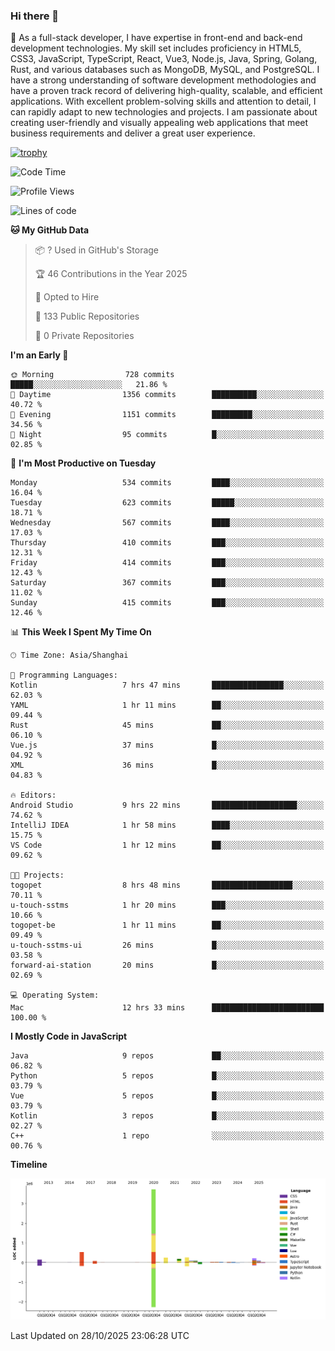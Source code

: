 ### Hi there 👋

🌱 As a full-stack developer, I have expertise in front-end and back-end development technologies. My skill set includes proficiency in HTML5, CSS3, JavaScript, TypeScript, React, Vue3, Node.js, Java, Spring, Golang, Rust, and various databases such as MongoDB, MySQL, and PostgreSQL. I have a strong understanding of software development methodologies and have a proven track record of delivering high-quality, scalable, and efficient applications. With excellent problem-solving skills and attention to detail, I can rapidly adapt to new technologies and projects. I am passionate about creating user-friendly and visually appealing web applications that meet business requirements and deliver a great user experience.

[![trophy](https://github-profile-trophy.vercel.app/?username=elton&rank=SECRET,SSS,SS,S,AAA,AA,A&theme=onedark&no-frame=true&margin-w=10)](https://github.com/ryo-ma/github-profile-trophy)

<!--START_SECTION:waka-->
![Code Time](http://img.shields.io/badge/Code%20Time-2%2C024%20hrs%2010%20mins-blue)

![Profile Views](http://img.shields.io/badge/Profile%20Views-1-blue)

![Lines of code](https://img.shields.io/badge/From%20Hello%20World%20I%27ve%20Written-5.9%20million%20lines%20of%20code-blue)

**🐱 My GitHub Data** 

> 📦 ? Used in GitHub's Storage 
 > 
> 🏆 46 Contributions in the Year 2025
 > 
> 💼 Opted to Hire
 > 
> 📜 133 Public Repositories 
 > 
> 🔑 0 Private Repositories 
 > 
**I'm an Early 🐤** 

```text
🌞 Morning                728 commits         █████░░░░░░░░░░░░░░░░░░░░   21.86 % 
🌆 Daytime                1356 commits        ██████████░░░░░░░░░░░░░░░   40.72 % 
🌃 Evening                1151 commits        █████████░░░░░░░░░░░░░░░░   34.56 % 
🌙 Night                  95 commits          █░░░░░░░░░░░░░░░░░░░░░░░░   02.85 % 
```
📅 **I'm Most Productive on Tuesday** 

```text
Monday                   534 commits         ████░░░░░░░░░░░░░░░░░░░░░   16.04 % 
Tuesday                  623 commits         █████░░░░░░░░░░░░░░░░░░░░   18.71 % 
Wednesday                567 commits         ████░░░░░░░░░░░░░░░░░░░░░   17.03 % 
Thursday                 410 commits         ███░░░░░░░░░░░░░░░░░░░░░░   12.31 % 
Friday                   414 commits         ███░░░░░░░░░░░░░░░░░░░░░░   12.43 % 
Saturday                 367 commits         ███░░░░░░░░░░░░░░░░░░░░░░   11.02 % 
Sunday                   415 commits         ███░░░░░░░░░░░░░░░░░░░░░░   12.46 % 
```


📊 **This Week I Spent My Time On** 

```text
🕑︎ Time Zone: Asia/Shanghai

💬 Programming Languages: 
Kotlin                   7 hrs 47 mins       ████████████████░░░░░░░░░   62.03 % 
YAML                     1 hr 11 mins        ██░░░░░░░░░░░░░░░░░░░░░░░   09.44 % 
Rust                     45 mins             ██░░░░░░░░░░░░░░░░░░░░░░░   06.10 % 
Vue.js                   37 mins             █░░░░░░░░░░░░░░░░░░░░░░░░   04.92 % 
XML                      36 mins             █░░░░░░░░░░░░░░░░░░░░░░░░   04.83 % 

🔥 Editors: 
Android Studio           9 hrs 22 mins       ███████████████████░░░░░░   74.62 % 
IntelliJ IDEA            1 hr 58 mins        ████░░░░░░░░░░░░░░░░░░░░░   15.75 % 
VS Code                  1 hr 12 mins        ██░░░░░░░░░░░░░░░░░░░░░░░   09.62 % 

🐱‍💻 Projects: 
togopet                  8 hrs 48 mins       ██████████████████░░░░░░░   70.11 % 
u-touch-sstms            1 hr 20 mins        ███░░░░░░░░░░░░░░░░░░░░░░   10.66 % 
togopet-be               1 hr 11 mins        ██░░░░░░░░░░░░░░░░░░░░░░░   09.49 % 
u-touch-sstms-ui         26 mins             █░░░░░░░░░░░░░░░░░░░░░░░░   03.58 % 
forward-ai-station       20 mins             █░░░░░░░░░░░░░░░░░░░░░░░░   02.69 % 

💻 Operating System: 
Mac                      12 hrs 33 mins      █████████████████████████   100.00 % 
```

**I Mostly Code in JavaScript** 

```text
Java                     9 repos             ██░░░░░░░░░░░░░░░░░░░░░░░   06.82 % 
Python                   5 repos             █░░░░░░░░░░░░░░░░░░░░░░░░   03.79 % 
Vue                      5 repos             █░░░░░░░░░░░░░░░░░░░░░░░░   03.79 % 
Kotlin                   3 repos             █░░░░░░░░░░░░░░░░░░░░░░░░   02.27 % 
C++                      1 repo              ░░░░░░░░░░░░░░░░░░░░░░░░░   00.76 % 
```



**Timeline**

![Lines of Code chart](https://raw.githubusercontent.com/elton/elton/main/assets/bar_graph.png)


 Last Updated on 28/10/2025 23:06:28 UTC
<!--END_SECTION:waka-->

<!--
**elton/elton** is a ✨ _special_ ✨ repository because its `README.md` (this file) appears on your GitHub profile.

Here are some ideas to get you started:

- 🔭 I’m currently working on ...
- 🌱 I’m currently learning ...
- 👯 I’m looking to collaborate on ...
- 🤔 I’m looking for help with ...
- 💬 Ask me about ...
- 📫 How to reach me: ...
- 😄 Pronouns: ...
- ⚡ Fun fact: ...
-->
